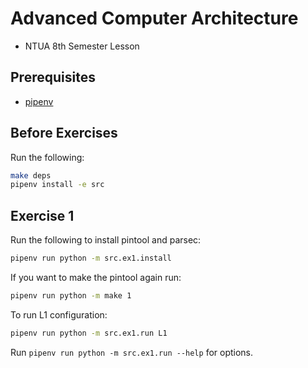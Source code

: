 # Advanced Computer Architecture
* NTUA 8th Semester Lesson

## Prerequisites
* [pipenv](https://pypi.org/project/pipenv/)

## Before Exercises
Run the following:
```bash
make deps
pipenv install -e src
```

## Exercise 1
Run the following to install pintool and parsec:
```bash
pipenv run python -m src.ex1.install
```
If you want to make the pintool again run:
```bash
pipenv run python -m make 1
```
To run L1 configuration:
```bash
pipenv run python -m src.ex1.run L1
```
Run `pipenv run python -m src.ex1.run --help` for options.
